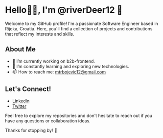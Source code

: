 # Hello👋🏻, I'm @riverDeer12 🦌

Welcome to my GitHub profile! I'm a passionate Software Engineer based in Rijeka, Croatia. Here, you'll find a collection of projects and contributions that reflect my interests and skills.

## About Me

- 🔭 I’m currently working on b2b-frontend.
- 🌱 I’m constantly learning and exploring new technologies.
- 📫 How to reach me: mtrbojevic12@gmail.com

## Let's Connect!

- [LinkedIn](https://www.linkedin.com/in/milan-trbojevic12/)
- [Twitter](https://twitter.com/MilanTrbojevic2)

Feel free to explore my repositories and don't hesitate to reach out if you have any questions or collaboration ideas. 

Thanks for stopping by! 🚀

